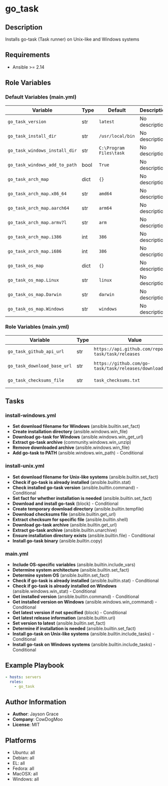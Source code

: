 <!-- DOCSIBLE START -->
# go_task

## Description

Installs go-task (Task runner) on Unix-like and Windows systems

## Requirements

- Ansible >= 2.14

## Role Variables

### Default Variables (main.yml)

| Variable | Type | Default | Description |
|----------|------|---------|-------------|
| `go_task_version` | str | `latest` | No description |
| `go_task_install_dir` | str | `/usr/local/bin` | No description |
| `go_task_windows_install_dir` | str | `C:\Program Files\task` | No description |
| `go_task_windows_add_to_path` | bool | `True` | No description |
| `go_task_arch_map` | dict | `{}` | No description |
| `go_task_arch_map.x86_64` | str | `amd64` | No description |
| `go_task_arch_map.aarch64` | str | `arm64` | No description |
| `go_task_arch_map.armv7l` | str | `arm` | No description |
| `go_task_arch_map.i386` | int | `386` | No description |
| `go_task_arch_map.i686` | int | `386` | No description |
| `go_task_os_map` | dict | `{}` | No description |
| `go_task_os_map.Linux` | str | `linux` | No description |
| `go_task_os_map.Darwin` | str | `darwin` | No description |
| `go_task_os_map.Windows` | str | `windows` | No description |

### Role Variables (main.yml)

| Variable | Type | Value | Description |
|----------|------|-------|-------------|
| `go_task_github_api_url` | str | `https://api.github.com/repos/go-task/task/releases` | No description |
| `go_task_download_base_url` | str | `https://github.com/go-task/task/releases/download` | No description |
| `go_task_checksums_file` | str | `task_checksums.txt` | No description |

## Tasks

### install-windows.yml

- **Set download filename for Windows** (ansible.builtin.set_fact)
- **Create installation directory** (ansible.windows.win_file)
- **Download go-task for Windows** (ansible.windows.win_get_url)
- **Extract go-task archive** (community.windows.win_unzip)
- **Remove downloaded archive** (ansible.windows.win_file)
- **Add go-task to PATH** (ansible.windows.win_path) - Conditional

### install-unix.yml

- **Set download filename for Unix-like systems** (ansible.builtin.set_fact)
- **Check if go-task is already installed** (ansible.builtin.stat)
- **Check installed go-task version** (ansible.builtin.command) - Conditional
- **Set fact for whether installation is needed** (ansible.builtin.set_fact)
- **Download and install go-task** (block) - Conditional
- **Create temporary download directory** (ansible.builtin.tempfile)
- **Download checksums file** (ansible.builtin.get_url)
- **Extract checksum for specific file** (ansible.builtin.shell)
- **Download go-task archive** (ansible.builtin.get_url)
- **Extract go-task archive** (ansible.builtin.unarchive)
- **Ensure installation directory exists** (ansible.builtin.file) - Conditional
- **Install go-task binary** (ansible.builtin.copy)

### main.yml

- **Include OS-specific variables** (ansible.builtin.include_vars)
- **Determine system architecture** (ansible.builtin.set_fact)
- **Determine system OS** (ansible.builtin.set_fact)
- **Check if go-task is already installed** (ansible.builtin.stat) - Conditional
- **Check if go-task is already installed on Windows** (ansible.windows.win_stat) - Conditional
- **Get installed version** (ansible.builtin.command) - Conditional
- **Get installed version on Windows** (ansible.windows.win_command) - Conditional
- **Get latest version if not specified** (block) - Conditional
- **Get latest release information** (ansible.builtin.uri)
- **Set version to latest** (ansible.builtin.set_fact)
- **Determine if installation is needed** (ansible.builtin.set_fact)
- **Install go-task on Unix-like systems** (ansible.builtin.include_tasks) - Conditional
- **Install go-task on Windows systems** (ansible.builtin.include_tasks) - Conditional

## Example Playbook

```yaml
- hosts: servers
  roles:
    - go_task
```

## Author Information

- **Author**: Jayson Grace
- **Company**: CowDogMoo
- **License**: MIT

## Platforms

- Ubuntu: all
- Debian: all
- EL: all
- Fedora: all
- MacOSX: all
- Windows: all
<!-- DOCSIBLE END -->
